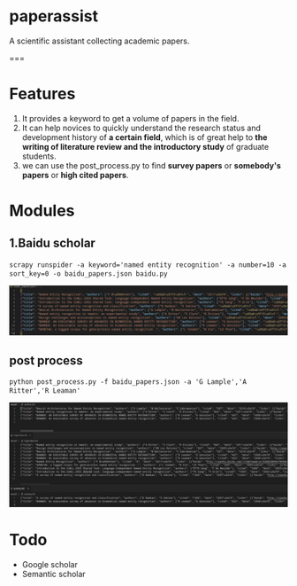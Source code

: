 # paperassist
A scientific assistant collecting academic papers.

===
# Features
1. It provides a keyword to get a volume of papers in the field.
2. It can help novices to quickly understand the research status and development history of **a certain field**, which is of great help to **the writing of literature review and the introductory study** of graduate students.
3. we can use the post_process.py to find **survey papers** or **somebody's papers** or **high cited papers**.

# Modules

## 1.Baidu scholar

```shell
scrapy runspider -a keyword='named entity recognition' -a number=10 -a sort_key=0 -o baidu_papers.json baidu.py
```
![](./images/baidu.png)


## post process
```shell
python post_process.py -f baidu_papers.json -a 'G Lample','A Ritter','R Leaman'
```
![](./images/post.png)

# Todo
- Google scholar
- Semantic scholar
